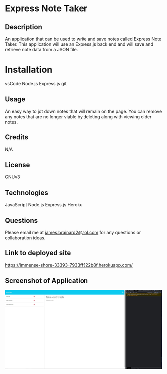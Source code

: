# Express Note Taker 

## Description

An application that can be used to write and save notes called Express Note Taker. This application will use an Express.js back end and will save and retrieve note data from a JSON file.

# Installation

vsCode
Node.js
Express.js
git

## Usage

An easy way to jot down notes that will remain on the page. You can remove any notes that are no longer viable by deleting along with viewing older notes. 

## Credits

N/A

## License

GNUv3

## Technologies

JavaScript
Node.js
Express.js
Heroku

## Questions

Please email me at james.brainard2@aol.com for any questions or collaboration ideas.

## Link to deployed site

https://immense-shore-33393-7933ff522b8f.herokuapp.com/

## Screenshot of Application

![Application Screenshot](challenge-11-scs.JPG)